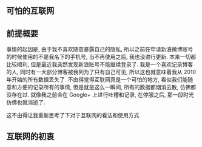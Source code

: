 可怕的互联网
---

## 前提概要
事情的起因是, 由于我不喜欢随意暴露自己的隐私, 所以之前在申请新浪微博账号的时候使用的不是我名下的手机号, 当不再使用之后, 我也没进行更新. 本来一切都比较顺利, 但是最近我突然发现新浪账号不能继续登录了. 我是一个喜欢记录博客的人, 同时有一大部分博客被我列为了只有自己可见, 所以这也就意味着我从 2010 年开始的所有数据丢失了. 不由得觉得互联网真是一个可怕的地方, 看似我们能随意和方便的记录所有的事情, 但是就是这么一瞬间, 所有的数据都烟消云散, 仿佛都没存在过. 就像我之前会在 Google+ 上进行吐槽和记录, 在停服之后, 那一段时光仿佛也就消逝了.

这不由得让我重新思考了下对于互联网的看法和使用方式.

## 互联网的初衷

